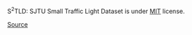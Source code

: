 S<sup>2</sup>TLD: SJTU Small Traffic Light Dataset is under [MIT](https://spdx.org/licenses/MIT.html) license.

[Source](https://github.com/Thinklab-SJTU/S2TLD/blob/master/LICENSE)